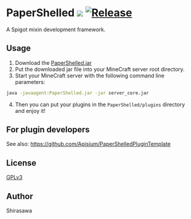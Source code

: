 # PaperShelled [![](https://www.jitpack.io/v/Apisium/PaperShelled.svg)](https://www.jitpack.io/#Apisium/PaperShelled) [![Release](https://github.com/Apisium/PaperShelled/actions/workflows/release.yml/badge.svg)](https://github.com/Apisium/PaperShelled/actions/workflows/release.yml)

A Spigot mixin development framework.

## Usage

1. Download the [PaperShelled.jar](https://github.com/Apisium/PaperShelled/releases/latest)
2. Put the downloaded jar file into your MineCraft server root directory.
3. Start your MineCraft server with the following command line parameters:

```bash
java -javaagent:PaperShelled.jar -jar server_core.jar
```

4. Then you can put your plugins in the `PaperShelled/plugins` directory and enjoy it!
## For plugin developers

See also: https://github.com/Apisium/PaperShelledPluginTemplate

## License

[GPLv3](./LICENSE)

## Author

Shirasawa
